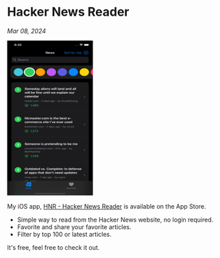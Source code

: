 # Hacker News Reader

_Mar 08, 2024_

<img src="images/portfolio/hn-reader.png" alt="hn_reader_main_image" width="200"/>

My iOS app, [HNR - Hacker News Reader](https://apps.apple.com/app/hnr-hacker-news-reader/id6443591042) is available on the App Store.

- Simple way to read from the Hacker News website, no login required.
- Favorite and share your favorite articles.
- Filter by top 100 or latest articles.

It's free, feel free to check it out.
